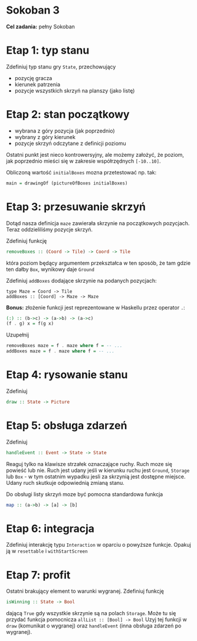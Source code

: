 # Sokoban 3

**Cel zadania:** pełny Sokoban

# Etap 1: typ stanu

Zdefiniuj typ stanu gry `State`, przechowujący
* pozycję gracza
* kierunek patrzenia
* pozycje wszystkich skrzyń na planszy (jako listę)

# Etap 2: stan początkowy

* wybrana z góry pozycja (jak poprzednio)
* wybrany z góry kierunek
* pozycje skrzyń odczytane z definicji poziomu

Ostatni punkt jest nieco kontrowersyjny, ale możemy założyć, że poziom, jak poprzednio mieści się w zakresie współrzędnych `[-10..10]`.

Obliczoną wartość `initialBoxes` mozna przetestować np. tak:

```haskell
main = drawingOf (pictureOfBoxes initialBoxes)
```

# Etap 3: przesuwanie skrzyń

Dotąd nasza definicja `maze` zawierała skrzynie na początkowych pozycjach. Teraz oddzieliliśmy pozycje skrzyń.

Zdefiniuj funkcję

```haskell
removeBoxes :: (Coord -> Tile) -> Coord -> Tile
```

która poziom  będący argumentem przekształca w ten sposób, że tam gdzie ten dałby `Box`, wynikowy daje `Ground`

Zdefiniuj `addBoxes` dodające skrzynie na podanych pozycjach:

```
type Maze = Coord -> Tile
addBoxes :: [Coord] -> Maze -> Maze
```


**Bonus:** złożenie funkcji jest reprezentowane w Haskellu przez operator `.`:

```haskell
(:) :: (b->c) -> (a->b) -> (a->c)
(f . g) x = f(g x)
```

Uzupełnij

```haskell
removeBoxes maze = f . maze where f = -- ...
addBoxes maze = f . maze where f = -- ...
```

# Etap 4: rysowanie stanu

Zdefiniuj
```haskell
draw :: State -> Picture
```

# Etap 5: obsługa zdarzeń

Zdefiniuj
```haskell
handleEvent :: Event -> State -> State
```

Reaguj tylko na klawisze strzałek oznaczające ruchy. Ruch moze się powieść lub nie.
Ruch jest udany jeśli w kierunku ruchu jest `Ground`, `Storage` lub `Box` - w tym ostatnim wypadku jesli za skrzynią jest dostępne miejsce. Udany ruch skutkuje odpowiednią zmianą stanu.

Do obsługi listy skrzyń moze być pomocna standardowa funkcja

```haskell
map :: (a->b) -> [a] -> [b]
```

# Etap 6: integracja

Zdefiniuj interakcję typu `Interaction` w oparciu o powyższe funkcje. Opakuj ją w `resettable` i `withStartScreen`

# Etap 7: profit

Ostatni brakujący element to warunki wygranej. Zdefiniuj funkcję

```haskell
isWinning :: State -> Bool
```

dającą `True` gdy wszystkie skrzynie są na polach `Storage`. Może tu się przydać funkcja pomocnicza `allList :: [Bool] -> Bool`
Uzyj tej funkcji w `draw` (komunikat o wygranej) oraz `handleEvent` (inna obsługa zdarzeń po wygranej).

